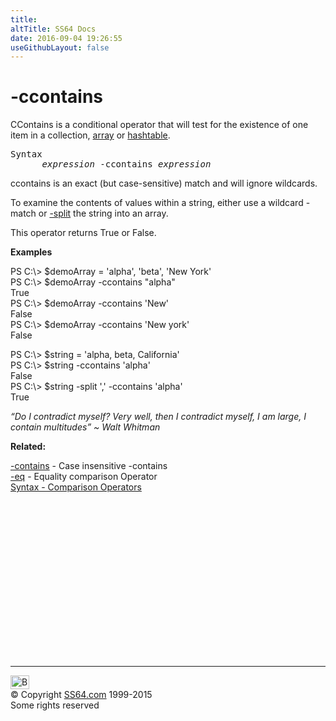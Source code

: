 ```yaml
---
title:
altTitle: SS64 Docs
date: 2016-09-04 19:26:55
useGithubLayout: false
---
```

<!-- #BeginLibraryItem "/Library/head_ps.lbi" --><!-- #EndLibraryItem --><h1>-ccontains</h1> 
<p>CContains is a  conditional operator  that will test for the existence of one  item in a collection, <a href="syntax-arrays.html">array</a> or <a href="syntax-hash-tables.html">hashtable</a>. </p>
<pre>Syntax
      <i>expression</i> -ccontains <i>expression</i></pre>
<p>ccontains is an exact (but case-sensitive) match and will ignore wildcards. </p>
<p>To examine the contents of values within a string,  either use a wildcard -match or <a href="split.html">-split</a> the string into an array.</p>
<p>This operator  returns <span class="code">True</span> or <span class="code">False</span>. </p>
<p><b>Examples</b></p>
<p class="code">PS C:\&gt; $demoArray = 'alpha', 'beta', 'New York'<br>
PS C:\&gt; $demoArray -ccontains "alpha"<br> 
True
<br>
PS C:\&gt; $demoArray -ccontains 'New'<br>
False<br>
PS C:\&gt; $demoArray -ccontains 'New york'<br> 
False
</p>
<p class="code">PS C:\&gt; $string = 'alpha, beta, California'<br>
PS C:\&gt; $string -ccontains 'alpha'<br>
False<br>
PS C:\&gt; $string  -split ',' -ccontains 'alpha'<br>
True
<br>
</p>
<p class="quote"><i>  “Do I contradict myself? Very well, then I contradict myself, I am large, I contain multitudes” ~ Walt Whitman</i></p>
<p><b>Related:</b></p>
<p><a href="contains.html">-contains</a> - Case insensitive -contains<br>
<a href="eq.html">-eq</a> - Equality comparison Operator<br>
<a href="syntax-compare.html">Syntax - Comparison Operators</a> </p><!-- #BeginLibraryItem "/Library/foot_ps.lbi" --><p><script async="" src="//pagead2.googlesyndication.com/pagead/js/adsbygoogle.js"></script>
<!-- PowerShell300 -->
<ins class="adsbygoogle" style="display:inline-block;width:300px;height:250px" data-ad-client="ca-pub-6140977852749469" data-ad-slot="6253539900"></ins>
<script>
(adsbygoogle = window.adsbygoogle || []).push({});
</script></p>
<hr>
<div id="bl" class="footer"><a href="#"><img src="../images/top.png" width="30" height="22" alt="Back to the Top"></a></div>
<div id="br" class="footer, tagline">© Copyright <a href="http://ss64.com/">SS64.com</a> 1999-2015<br>
Some rights reserved</div><!-- #EndLibraryItem -->

